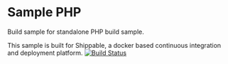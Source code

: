 Sample PHP
===============

Build sample for standalone PHP build sample.

This sample is built for Shippable, a docker based continuous integration and deployment platform.
[![Build Status](https://apibeta.shippable.com/projects/54c0a79391426fd6a78ca352/badge?branchName=master)](https://appbeta.shippable.com/projects/54c0a79391426fd6a78ca352/builds/latest)
